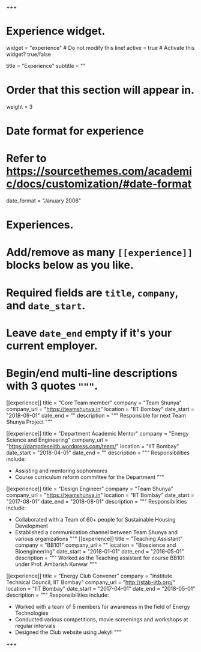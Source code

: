 +++
# Experience widget.
widget = "experience"  # Do not modify this line!
active = true  # Activate this widget? true/false

title = "Experience"
subtitle = ""

# Order that this section will appear in.
weight = 3

# Date format for experience
#   Refer to https://sourcethemes.com/academic/docs/customization/#date-format
date_format = "January 2006"

# Experiences.
#   Add/remove as many `[[experience]]` blocks below as you like.
#   Required fields are `title`, `company`, and `date_start`.
#   Leave `date_end` empty if it's your current employer.
#   Begin/end multi-line descriptions with 3 quotes `"""`.
[[experience]]
  title = "Core Team member"
  company = "Team Shunya"
  company_url = "https://teamshunya.in"
  location = "IIT Bombay"
  date_start = "2018-09-01"
  date_end = ""
  description = """ Responsible for next Team Shunya Project
  """

[[experience]]
  title = "Department Academic Mentor"
  company = "Energy Science and Engineering"
  company_url = "https://dampdeseiitb.wordpress.com/team/"
  location = "IIT Bombay"
  date_start = "2018-04-01"
  date_end = ""
  description = """
  Responsibilities include:
  
  * Assisting and mentoring sophomores
  * Course curriculum reform committee for the Department
  """

[[experience]]
  title = "Design Engineer"
  company = "Team Shunya"
  company_url = "https://teamshunya.in"
  location = "IIT Bombay"
  date_start = "2017-08-01"
  date_end = "2018-08-01"
  description = """
  Responsibilities include:
  
  * Collaborated with a Team of 60+ people for Sustainable Housing Development
  * Established a communication channel between Team Shunya and various organizations
  """
[[experience]]
  title = "Teaching Assistant"
  company = "BB101"
  company_url = ""
  location = "Bioscience and Bioengineering"
  date_start = "2018-01-01"
  date_end = "2018-05-01"
  description = """ Worked as the Teaching assistant for course BB101 under Prof. Ambarish Kunwar
  """

[[experience]]
  title = "Energy Club Convener"
  company = "Institute Technical Council, IIT Bombay"
  company_url = "http://stab-iitb.org/"
  location = "IIT Bombay"
  date_start = "2017-04-01"
  date_end = "2018-05-01"
  description = """
  Responsibilities include:
  
  * Worked with a team of 5 members for awareness in the field of Energy Technologies
  * Conducted various competitions, movie screenings and workshops at regular intervals
  * Designed the Club website using Jekyll
  """

+++
